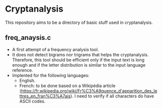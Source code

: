 # Cryptanalysis
This repository aims to be a directory of basic stuff used in cryptanalysis.

## freq_anaysis.c
* A first attempt of a frequency analysis tool.
* It does not detect bigrams nor trigrams that helps the cryptanalysis. Therefore, this tool should be efficient only if the input text is long enough and if the letter distribution is similar to the input language reference.
* Implented for the following languages:
  * English.
  * French: to be done based on a Wikipédia article (https://fr.wikipedia.org/wiki/Fr%C3%A9quence_d'apparition_des_lettres_en_fran%C3%A7ais). I need to verify if all characters do have ASCII codes.
